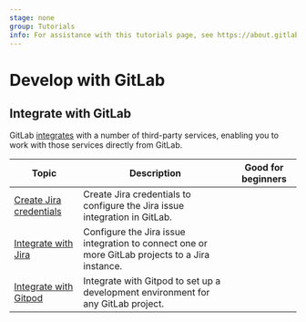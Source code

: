 ```yaml
---
stage: none
group: Tutorials
info: For assistance with this tutorials page, see https://about.gitlab.com/handbook/product/ux/technical-writing/#assignments-to-other-projects-and-subjects.
---
```


# Develop with GitLab

## Integrate with GitLab

GitLab [integrates](../user/project/integrations/index.md) with a number of third-party services,
enabling you to work with those services directly from GitLab.

| Topic | Description | Good for beginners |
|-------|-------------|--------------------|
| [Create Jira credentials](../integration/jira/jira_server_configuration.md) | Create Jira credentials to configure the Jira issue integration in GitLab. | |
| [Integrate with Jira](https://about.gitlab.com/blog/2021/04/12/gitlab-jira-integration-selfmanaged/) | Configure the Jira issue integration to connect one or more GitLab projects to a Jira instance. | |
| [Integrate with Gitpod](https://about.gitlab.com/blog/2021/07/19/teams-gitpod-integration-gitlab-speed-up-development/)  | Integrate with Gitpod to set up a development environment for any GitLab project. | |

